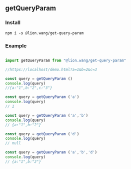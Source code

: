 <!--
 * @Date: 2021-06-26 18:34:30
 * @LastEditors: lion.wang
 * @FilePath: /getQueryParam/README.md
-->
## getQueryParam

### Install
```
npm i -s @lion.wang/get-query-param
```

### Example

```javascript

import getQueryParam from "@lion.wang/get-query-param"

//https://localhost/demo.html?a=1&b=2&c=3

const query = getQueryParam ()
console.log(query)
//{a:"1",b:"2",c:"3"}

const query = getQueryParam ('a')
console.log(query)
// 1

const query = getQueryParam ('a','b')
console.log(query)
// {a:"1",b:"2"}

const query = getQueryParam ('d')
console.log(query)
// null

const query = getQueryParam ('a','b','d')
console.log(query)
// {a:"1",b:"2"}

```